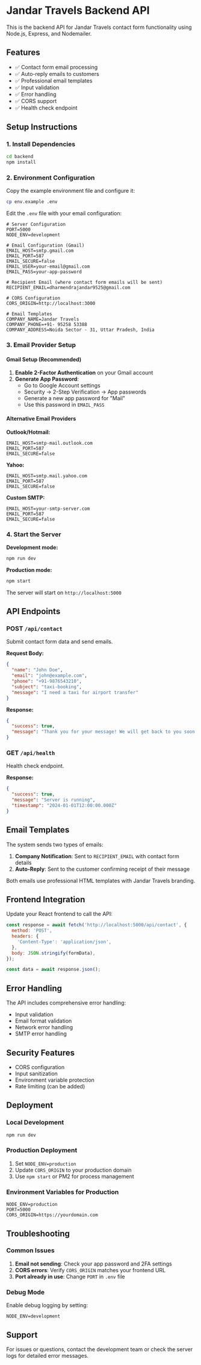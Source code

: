 # Jandar Travels Backend API

This is the backend API for Jandar Travels contact form functionality using Node.js, Express, and Nodemailer.

## Features

- ✅ Contact form email processing
- ✅ Auto-reply emails to customers
- ✅ Professional email templates
- ✅ Input validation
- ✅ Error handling
- ✅ CORS support
- ✅ Health check endpoint

## Setup Instructions

### 1. Install Dependencies

```bash
cd backend
npm install
```

### 2. Environment Configuration

Copy the example environment file and configure it:

```bash
cp env.example .env
```

Edit the `.env` file with your email configuration:

```env
# Server Configuration
PORT=5000
NODE_ENV=development

# Email Configuration (Gmail)
EMAIL_HOST=smtp.gmail.com
EMAIL_PORT=587
EMAIL_SECURE=false
EMAIL_USER=your-email@gmail.com
EMAIL_PASS=your-app-password

# Recipient Email (where contact form emails will be sent)
RECIPIENT_EMAIL=dharmendrajandar9525@gmail.com

# CORS Configuration
CORS_ORIGIN=http://localhost:3000

# Email Templates
COMPANY_NAME=Jandar Travels
COMPANY_PHONE=+91- 95258 53388
COMPANY_ADDRESS=Noida Sector - 31, Uttar Pradesh, India
```

### 3. Email Provider Setup

#### Gmail Setup (Recommended)

1. **Enable 2-Factor Authentication** on your Gmail account
2. **Generate App Password**:
   - Go to Google Account settings
   - Security → 2-Step Verification → App passwords
   - Generate a new app password for "Mail"
   - Use this password in `EMAIL_PASS`

#### Alternative Email Providers

**Outlook/Hotmail:**
```env
EMAIL_HOST=smtp-mail.outlook.com
EMAIL_PORT=587
EMAIL_SECURE=false
```

**Yahoo:**
```env
EMAIL_HOST=smtp.mail.yahoo.com
EMAIL_PORT=587
EMAIL_SECURE=false
```

**Custom SMTP:**
```env
EMAIL_HOST=your-smtp-server.com
EMAIL_PORT=587
EMAIL_SECURE=false
```

### 4. Start the Server

**Development mode:**
```bash
npm run dev
```

**Production mode:**
```bash
npm start
```

The server will start on `http://localhost:5000`

## API Endpoints

### POST `/api/contact`

Submit contact form data and send emails.

**Request Body:**
```json
{
  "name": "John Doe",
  "email": "john@example.com",
  "phone": "+91-9876543210",
  "subject": "taxi-booking",
  "message": "I need a taxi for airport transfer"
}
```

**Response:**
```json
{
  "success": true,
  "message": "Thank you for your message! We will get back to you soon."
}
```

### GET `/api/health`

Health check endpoint.

**Response:**
```json
{
  "success": true,
  "message": "Server is running",
  "timestamp": "2024-01-01T12:00:00.000Z"
}
```

## Email Templates

The system sends two types of emails:

1. **Company Notification**: Sent to `RECIPIENT_EMAIL` with contact form details
2. **Auto-Reply**: Sent to the customer confirming receipt of their message

Both emails use professional HTML templates with Jandar Travels branding.

## Frontend Integration

Update your React frontend to call the API:

```javascript
const response = await fetch('http://localhost:5000/api/contact', {
  method: 'POST',
  headers: {
    'Content-Type': 'application/json',
  },
  body: JSON.stringify(formData),
});

const data = await response.json();
```

## Error Handling

The API includes comprehensive error handling:

- Input validation
- Email format validation
- Network error handling
- SMTP error handling

## Security Features

- CORS configuration
- Input sanitization
- Environment variable protection
- Rate limiting (can be added)

## Deployment

### Local Development
```bash
npm run dev
```

### Production Deployment
1. Set `NODE_ENV=production`
2. Update `CORS_ORIGIN` to your production domain
3. Use `npm start` or PM2 for process management

### Environment Variables for Production
```env
NODE_ENV=production
PORT=5000
CORS_ORIGIN=https://yourdomain.com
```

## Troubleshooting

### Common Issues

1. **Email not sending**: Check your app password and 2FA settings
2. **CORS errors**: Verify `CORS_ORIGIN` matches your frontend URL
3. **Port already in use**: Change `PORT` in `.env` file

### Debug Mode

Enable debug logging by setting:
```env
NODE_ENV=development
```

## Support

For issues or questions, contact the development team or check the server logs for detailed error messages. 